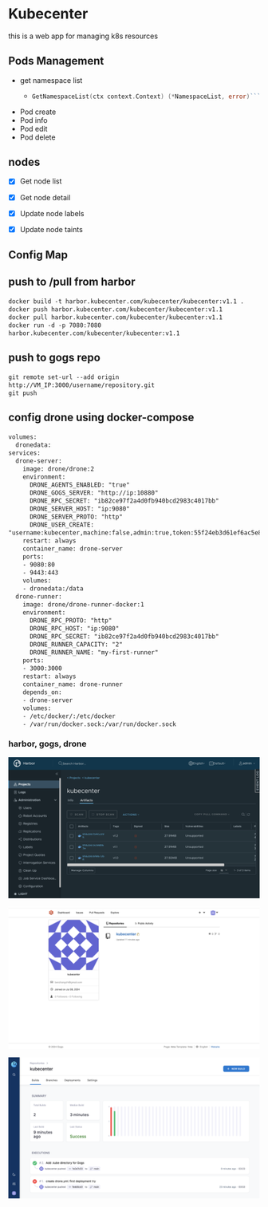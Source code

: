 # Kubecenter


this is a web app for managing k8s resources



## Pods Management
- get namespace list 
    - ```go
      GetNamespaceList(ctx context.Context) (*NamespaceList, error)```

- Pod create
- Pod info
- Pod edit
- Pod delete

## nodes

- [x] Get node list
- [x] Get node detail
- [x] Update node labels
- [x] Update node taints



## Config Map







## push to /pull from harbor

```docker
docker build -t harbor.kubecenter.com/kubecenter/kubecenter:v1.1 .
docker push harbor.kubecenter.com/kubecenter/kubecenter:v1.1      
docker pull harbor.kubecenter.com/kubecenter/kubecenter:v1.1
docker run -d -p 7080:7080 harbor.kubecenter.com/kubecenter/kubecenter:v1.1
```


## push to gogs repo

```
git remote set-url --add origin http://VM_IP:3000/username/repository.git
git push
```


## config drone using docker-compose
```
volumes: 
  dronedata:
services:
  drone-server:
    image: drone/drone:2
    environment:
      DRONE_AGENTS_ENABLED: "true"
      DRONE_GOGS_SERVER: "http://ip:10880"
      DRONE_RPC_SECRET: "ib82ce97f2a4d0fb940bcd2983c4017bb"
      DRONE_SERVER_HOST: "ip:9080"
      DRONE_SERVER_PROTO: "http"
      DRONE_USER_CREATE: "username:kubecenter,machine:false,admin:true,token:55f24eb3d61ef6ac5e83d550178638dc"
    restart: always
    container_name: drone-server
    ports:
    - 9080:80
    - 9443:443
    volumes:
    - dronedata:/data
  drone-runner:
    image: drone/drone-runner-docker:1
    environment:
      DRONE_RPC_PROTO: "http"
      DRONE_RPC_HOST: "ip:9080"
      DRONE_RPC_SECRET: "ib82ce97f2a4d0fb940bcd2983c4017bb"
      DRONE_RUNNER_CAPACITY: "2"
      DRONE_RUNNER_NAME: "my-first-runner"
    ports:
    - 3000:3000
    restart: always
    container_name: drone-runner
    depends_on:
    - drone-server
    volumes:
    - /etc/docker/:/etc/docker
    - /var/run/docker.sock:/var/run/docker.sock
```


### harbor, gogs, drone

![harbor](./imgs/harbor.png)


![gogs](./imgs/gogs.png)


![drone](./imgs/drone.png)
